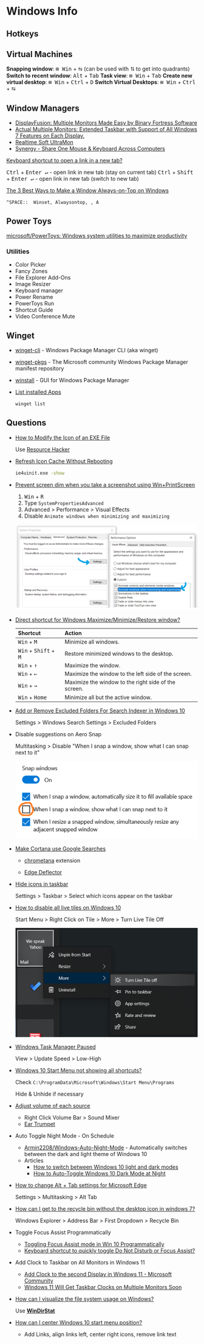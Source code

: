 # Windows Info

## Hotkeys

## Virtual Machines


**Snapping window**: <kbd>⊞ Win</kbd> + <kbd>⮀</kbd> (can be used with <kbd>⮁</kbd> to get into quadrants)
**Switch to recent window**:  <kbd>Alt</kbd> + <kbd>Tab</kbd>
**Task view**: <kbd>⊞ Win</kbd> + <kbd>Tab</kbd>
**Create new virtual desktop**: <kbd>⊞ Win</kbd> + <kbd>Ctrl</kbd> + <kbd>D</kbd>
**Switch Virtual Desktops**: <kbd>⊞ Win</kbd> + <kbd>Ctrl</kbd> + <kbd>⮀</kbd>


## Window Managers

* [DisplayFusion: Multiple Monitors Made Easy by Binary Fortress Software](https://www.displayfusion.com/)
* [Actual Multiple Monitors: Extended Taskbar with Support of All Windows 7 Features on Each Display.](https://www.actualtools.com/multiplemonitors/)
* [Realtime Soft UltraMon](https://www.realtimesoft.com/ultramon/)
* [Synergy - Share One Mouse & Keyboard Across Computers](https://symless.com/synergy)


[Keyboard shortcut to open a link in a new tab?](https://superuser.com/a/1550627/180163)

<kbd>Ctrl</kbd> + <kbd>Enter ↵</kbd> - open link in new tab (stay on current tab)
<kbd>Ctrl</kbd> + <kbd>Shift</kbd> + <kbd>Enter ↵</kbd> - open link in new tab (switch to new tab)

[The 3 Best Ways to Make a Window Always-on-Top on Windows](https://www.howtogeek.com/196958/the-3-best-ways-to-make-a-window-always-on-top-on-windows/)

```ahk
^SPACE::  Winset, Alwaysontop, , A
```

## Power Toys


[microsoft/PowerToys: Windows system utilities to maximize productivity](https://github.com/microsoft/PowerToys/)

### Utilities

* Color Picker
* Fancy Zones
* File Explorer Add-Ons
* Image Resizer
* Keyboard manager
* Power Rename
* PowerToys Run
* Shortcut Guide
* Video Conference Mute

## Winget

* [winget-cli](https://github.com/microsoft/winget-cli) - Windows Package Manager CLI (aka winget)
* [winget-pkgs](https://github.com/microsoft/winget-pkgs) - The Microsoft community Windows Package Manager manifest repository
* [winstall](https://winstall.app/) - GUI for Windows Package Manager


* [List installed Apps](https://github.com/microsoft/winget-cli/issues/119)

  ```bash
  winget list
  ```

## Questions

* [How to Modify the Icon of an EXE File](https://www.howtogeek.com/75983/stupid-geek-tricks-how-to-modify-the-icon-of-an-.exe-file/)

  Use [Resource Hacker](http://www.angusj.com/resourcehacker/)


* [Refresh Icon Cache Without Rebooting](https://superuser.com/questions/499078/refresh-icon-cache-without-rebooting)

  ```bash
  ie4uinit.exe -show
  ```

* [Prevent screen dim when you take a screenshot using Win+PrintScreen](https://winaero.com/fix-the-screen-does-not-dim-when-you-take-a-screenshot-using-winprintscreen-in-windows-8-1-or-windows-8/)

  1. <kbd>Win</kbd> + <kbd>R</kbd>
  2. Type `SystemPropertiesAdvanced`
  3. Advanced > Performance > Visual Effects
  4. Disable `Animate windows when minimizing and maximizing`

   ![screenshot flicker](/assets/notes/windows/screenshot-flicker.png)

* [Direct shortcut for Windows Maximize/Minimize/Restore window?](https://superuser.com/q/988554/180163)

  | Shortcut                                         | Action                                               |
  | ------------------------------------------------ | ---------------------------------------------------- |
  | <kbd>Win</kbd> + <kbd>M</kbd>                    | Minimize all windows.                                |
  | <kbd>Win</kbd> + <kbd>Shift</kbd> + <kbd>M</kbd> | Restore minimized windows to the desktop.            |
  | <kbd>Win</kbd> + <kbd>↑</kbd>                    | Maximize the window.                                 |
  | <kbd>Win</kbd> + <kbd>←</kbd>                    | Maximize the window to the left side of the screen.  |
  | <kbd>Win</kbd> + <kbd>→</kbd>                    | Maximize the window to the right side of the screen. |
  | <kbd>Win</kbd> + <kbd>Home</kbd>                 | Minimize all but the active window.                  |

* [Add or Remove Excluded Folders For Search Indexer in Windows 10](https://winaero.com/add-remove-excluded-folders-search-indexer-windows-10/)

  Settings > Windows Search Settings > Excluded Folders

* Disable suggestions on Aero Snap

  Multitasking > Disable "When I snap a window, show what I can snap next to it"

  ![Aero Snap Suggestions](/assets/notes/windows/aero-snap-suggestions.png)

* [Make Cortana use Google Searches](https://techwiser.com/set-windows-11-search-google-search-chrome/)

  * [chrometana](https://chrome.google.com/webstore/detail/chrometana-pro-redirect-c/lllggmgeiphnciplalhefnbpddbadfdi) extension

  * [Edge Deflector](https://github.com/da2x/EdgeDeflector)

* [Hide icons in taskbar](https://superuser.com/q/1352561/180163)

  Settings > Taskbar > Select which icons appear on the taskbar

* [How to disable all live tiles on Windows 10](https://mspoweruser.com/disable-live-tiles-windows-10/)

  Start Menu > Right Click on Tile > More > Turn Live Tile Off

  ![disable live tile](/assets/notes/windows/live-tile.png)

* [Windows Task Manager Paused](https://superuser.com/q/514403/180163)

  View > Update Speed > Low-High


* [Windows 10 Start Menu not showing all shortcuts?](https://superuser.com/q/1106996/180163)

  Check `C:\ProgramData\Microsoft\Windows\Start Menu\Programs`

  Hide & Unhide if necessary

* [Adjust volume of each source](https://www.howtogeek.com/244963/how-to-adjust-the-volume-for-individual-apps-in-windows/)

  * Right Click Volume Bar > Sound Mixer
  * [Ear Trumpet](https://github.com/File-New-Project/EarTrumpet)

* Auto Toggle Night Mode - On Schedule

  * [Armin2208/Windows-Auto-Night-Mode](https://github.com/Armin2208/Windows-Auto-Night-Mode) - Automatically switches between the dark and light theme of Windows 10
  * Articles
    * [How to switch between Windows 10 light and dark modes](https://www.windowscentral.com/how-switch-between-light-and-dark-colors-schedule-automatically-windows-10)
    * [How to Auto-Toggle Windows 10 Dark Mode at Night](https://www.makeuseof.com/tag/auto-toggle-dark-mode-windows-10/)

* [How to change Alt + Tab settings for Microsoft Edge](https://www.windowscentral.com/how-customize-alt-tab-microsoft-edge-open-tabs-windows-10-october-2020-update)

  Settings > Multitasking > Alt Tab

* [How can I get to the recycle bin without the desktop icon in windows 7?](https://superuser.com/q/48529/180163)

  Windows Explorer > Address Bar > First Dropdown > Recycle Bin

* Toggle Focus Assist Programmatically

  * [Toggling Focus Assist mode in Win 10 Programmatically](https://stackoverflow.com/q/55477041/1366033)
  * [Keyboard shortcut to quickly toggle Do Not Disturb or Focus Assist?](https://superuser.com/q/1527760/180163)

* Add Clock to Taskbar on All Monitors in Windows 11

  * [Add Clock to the second Display in Windows 11 - Microsoft Community](https://answers.microsoft.com/en-us/windows/forum/all/add-clock-to-the-second-display-in-windows-11/14ed24f5-b203-4bd7-a4e7-c4eb3539b042)
  * [Windows 11 Will Get Taskbar Clocks on Multiple Monitors Soon](https://www.howtogeek.com/772072/windows-11-will-get-taskbar-clocks-on-multiple-monitors-soon/)


* [How can I visualize the file system usage on Windows?](https://superuser.com/q/8248/18016)

  Use [**WinDirStat**](https://windirstat.net/)

* [How can I center Windows 10 start menu position?](https://superuser.com/q/1661622/180163)

  * Add Links, align links left, center right icons, remove link text

